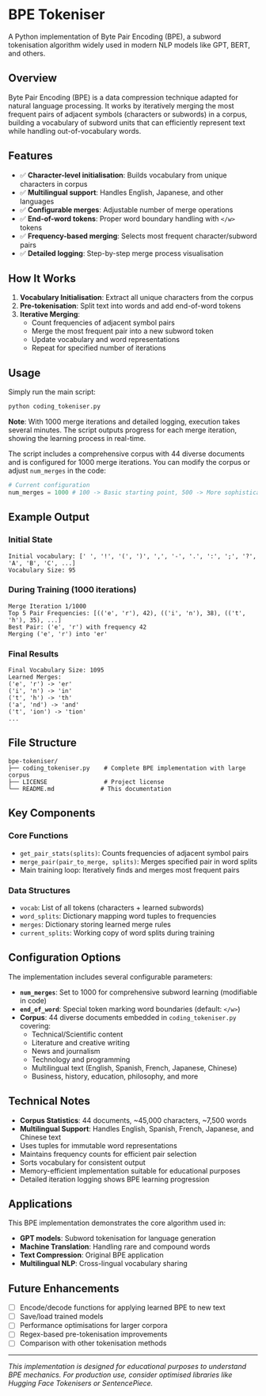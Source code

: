 # BPE Tokeniser

A Python implementation of Byte Pair Encoding (BPE), a subword tokenisation algorithm widely used in modern NLP models like GPT, BERT, and others.

## Overview

Byte Pair Encoding (BPE) is a data compression technique adapted for natural language processing. It works by iteratively merging the most frequent pairs of adjacent symbols (characters or subwords) in a corpus, building a vocabulary of subword units that can efficiently represent text while handling out-of-vocabulary words.

## Features

- ✅ **Character-level initialisation**: Builds vocabulary from unique characters in corpus
- ✅ **Multilingual support**: Handles English, Japanese, and other languages
- ✅ **Configurable merges**: Adjustable number of merge operations
- ✅ **End-of-word tokens**: Proper word boundary handling with `</w>` tokens
- ✅ **Frequency-based merging**: Selects most frequent character/subword pairs
- ✅ **Detailed logging**: Step-by-step merge process visualisation

## How It Works

1. **Vocabulary Initialisation**: Extract all unique characters from the corpus
2. **Pre-tokenisation**: Split text into words and add end-of-word tokens
3. **Iterative Merging**: 
   - Count frequencies of adjacent symbol pairs
   - Merge the most frequent pair into a new subword token
   - Update vocabulary and word representations
   - Repeat for specified number of iterations

## Usage

Simply run the main script:

```bash
python coding_tokeniser.py
```

**Note**: With 1000 merge iterations and detailed logging, execution takes several minutes. The script outputs progress for each merge iteration, showing the learning process in real-time.

The script includes a comprehensive corpus with 44 diverse documents and is configured for 1000 merge iterations. You can modify the corpus or adjust `num_merges` in the code:

```python
# Current configuration
num_merges = 1000 # 100 -> Basic starting point, 500 -> More sophisticated vocab, 1000 -> Rich subword representation
```

## Example Output

### Initial State
```
Initial vocabulary: [' ', '!', '(', ')', ',', '-', '.', ':', ';', '?', 'A', 'B', 'C', ...]
Vocabulary Size: 95
```

### During Training (1000 iterations)
```
Merge Iteration 1/1000
Top 5 Pair Frequencies: [(('e', 'r'), 42), (('i', 'n'), 38), (('t', 'h'), 35), ...]
Best Pair: ('e', 'r') with frequency 42
Merging ('e', 'r') into 'er'
```

### Final Results
```
Final Vocabulary Size: 1095
Learned Merges:
('e', 'r') -> 'er'
('i', 'n') -> 'in'
('t', 'h') -> 'th'
('a', 'nd') -> 'and'
('t', 'ion') -> 'tion'
...
```

## File Structure

```
bpe-tokeniser/
├── coding_tokeniser.py    # Complete BPE implementation with large corpus
├── LICENSE                # Project license
└── README.md             # This documentation
```

## Key Components

### Core Functions

- `get_pair_stats(splits)`: Counts frequencies of adjacent symbol pairs
- `merge_pair(pair_to_merge, splits)`: Merges specified pair in word splits
- Main training loop: Iteratively finds and merges most frequent pairs

### Data Structures

- `vocab`: List of all tokens (characters + learned subwords)
- `word_splits`: Dictionary mapping word tuples to frequencies
- `merges`: Dictionary storing learned merge rules
- `current_splits`: Working copy of word splits during training

## Configuration Options

The implementation includes several configurable parameters:

- **`num_merges`**: Set to 1000 for comprehensive subword learning (modifiable in code)
- **`end_of_word`**: Special token marking word boundaries (default: `</w>`)
- **Corpus**: 44 diverse documents embedded in `coding_tokeniser.py` covering:
  - Technical/Scientific content
  - Literature and creative writing  
  - News and journalism
  - Technology and programming
  - Multilingual text (English, Spanish, French, Japanese, Chinese)
  - Business, history, education, philosophy, and more

## Technical Notes

- **Corpus Statistics**: 44 documents, ~45,000 characters, ~7,500 words
- **Multilingual Support**: Handles English, Spanish, French, Japanese, and Chinese text
- Uses tuples for immutable word representations
- Maintains frequency counts for efficient pair selection  
- Sorts vocabulary for consistent output
- Memory-efficient implementation suitable for educational purposes
- Detailed iteration logging shows BPE learning progression

## Applications

This BPE implementation demonstrates the core algorithm used in:
- **GPT models**: Subword tokenisation for language generation
- **Machine Translation**: Handling rare and compound words
- **Text Compression**: Original BPE application
- **Multilingual NLP**: Cross-lingual vocabulary sharing

## Future Enhancements

- [ ] Encode/decode functions for applying learned BPE to new text
- [ ] Save/load trained models
- [ ] Performance optimisations for larger corpora
- [ ] Regex-based pre-tokenisation improvements
- [ ] Comparison with other tokenisation methods

---

*This implementation is designed for educational purposes to understand BPE mechanics. For production use, consider optimised libraries like Hugging Face Tokenisers or SentencePiece.*